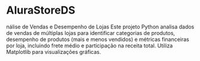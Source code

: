# AluraStoreDS
nálise de Vendas e Desempenho de Lojas  Este projeto Python analisa dados de vendas de múltiplas lojas para identificar categorias de produtos, desempenho de produtos (mais e menos vendidos) e métricas financeiras por loja, incluindo frete médio e participação na receita total. Utiliza Matplotlib para visualizações gráficas.
